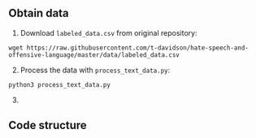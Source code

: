 

## Obtain data
1. Download `labeled_data.csv` from original repository:
```
wget https://raw.githubusercontent.com/t-davidson/hate-speech-and-offensive-language/master/data/labeled_data.csv
```

2. Process the data with `process_text_data.py`:
```
python3 process_text_data.py
```

3. 
## Code structure

<!--  - `train.ipynb` Trains our method and the baselines and generates all the figures illustrated in the paper.
 - `process_text_data.py` Loads the hatespeech tweets from `labeled_data.csv` and extracts 100 dimensional features using `fasttext` and saves human predictive model based on the human annotations. Please refer to section 6 of our paper for more details. If you want to generate the data use the following command:  `python3 generate_text_data.py`
 - `/models` Contains the trained model of our method and the baselines.
 -->